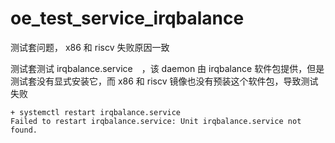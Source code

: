# oe_test_service_irqbalance

测试套问题， x86 和 riscv 失败原因一致

测试套测试 irqbalance.service　，该 daemon 由 irqbalance 软件包提供，但是测试套没有显式安装它，而 x86 和 riscv 镜像也没有预装这个软件包，导致测试失败

```
+ systemctl restart irqbalance.service
Failed to restart irqbalance.service: Unit irqbalance.service not found.
```

